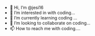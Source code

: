 - 👋 Hi, I’m @jesi16
- 👀 I’m interested in with coding...
- 🌱 I’m currently learning coding ...
- 💞️ I’m looking to collaborate on coding...
- 📫 How to reach me with coding....

<!---
jesi16/jesi16 is a ✨ special ✨ repository because its `README.md` (this file) appears on your GitHub profile.
You can click the Preview link to take a look at your changes.
--->
